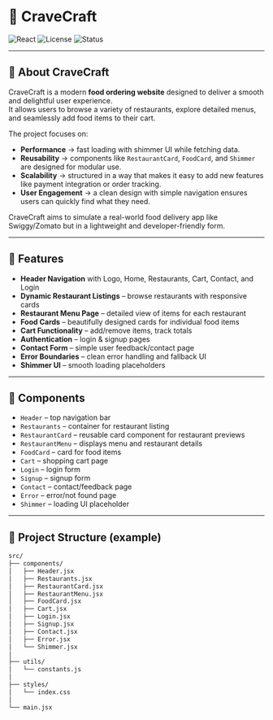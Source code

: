 # 🍴 CraveCraft

![React](https://img.shields.io/badge/React-18-blue?logo=react)
![License](https://img.shields.io/badge/License-MIT-green)
![Status](https://img.shields.io/badge/Status-Under%20Development-orange)


---

## 📖 About CraveCraft
CraveCraft is a modern **food ordering website** designed to deliver a smooth and delightful user experience.  
It allows users to browse a variety of restaurants, explore detailed menus, and seamlessly add food items to their cart.  

The project focuses on:
- **Performance** → fast loading with shimmer UI while fetching data.  
- **Reusability** → components like `RestaurantCard`, `FoodCard`, and `Shimmer` are designed for modular use.  
- **Scalability** → structured in a way that makes it easy to add new features like payment integration or order tracking.  
- **User Engagement** → a clean design with simple navigation ensures users can quickly find what they need.  

CraveCraft aims to simulate a real-world food delivery app like Swiggy/Zomato but in a lightweight and developer-friendly form.

---

## 🚀 Features
- **Header Navigation** with Logo, Home, Restaurants, Cart, Contact, and Login  
- **Dynamic Restaurant Listings** – browse restaurants with responsive cards  
- **Restaurant Menu Page** – detailed view of items for each restaurant  
- **Food Cards** – beautifully designed cards for individual food items  
- **Cart Functionality** – add/remove items, track totals  
- **Authentication** – login & signup pages  
- **Contact Form** – simple user feedback/contact page  
- **Error Boundaries** – clean error handling and fallback UI  
- **Shimmer UI** – smooth loading placeholders  

---

## 🧩 Components
- `Header` – top navigation bar  
- `Restaurants` – container for restaurant listing  
- `RestaurantCard` – reusable card component for restaurant previews  
- `RestaurantMenu` – displays menu and restaurant details  
- `FoodCard` – card for food items  
- `Cart` – shopping cart page  
- `Login` – login form  
- `Signup` – signup form  
- `Contact` – contact/feedback page  
- `Error` – error/not found page  
- `Shimmer` – loading UI placeholder  

---

## 📂 Project Structure (example)

```bash
src/
├── components/
│   ├── Header.jsx
│   ├── Restaurants.jsx
│   ├── RestaurantCard.jsx
│   ├── RestaurantMenu.jsx
│   ├── FoodCard.jsx
│   ├── Cart.jsx
│   ├── Login.jsx
│   ├── Signup.jsx
│   ├── Contact.jsx
│   ├── Error.jsx
│   └── Shimmer.jsx
│
├── utils/
│   └── constants.js
│
├── styles/
│   └── index.css
│
└── main.jsx
